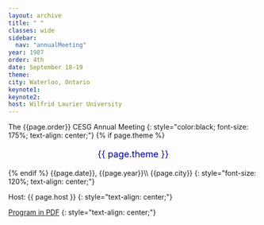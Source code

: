 ```yaml
---
layout: archive
title: " "
classes: wide
sidebar:
  nav: "annualMeeting"
year: 1987
order: 4th
date: September 18-19
theme: 
city: Waterloo, Ontario
keynote1: 
keynote2: 
host: Wilfrid Laurier University
---
```

The {{page.order}} CESG Annual Meeting
{: style="color:black; font-size: 175%; text-align: center;"}
{% if page.theme %}
<p style="font-size:130%; text-align:center; color:#000099">{{ page.theme }}</p>
{% endif %}
{{page.date}}, {{page.year}}\\
{{page.city}}
{: style="font-size: 120%; text-align: center;"}

Host: {{ page.host }}
{: style="text-align: center;"}

[Program in PDF](/assets/pdf/cesg-program-{{page.year}}.pdf)
{: style="text-align: center;"}
